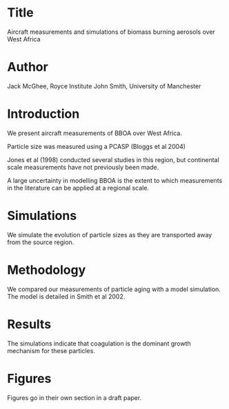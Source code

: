 # Title
Aircraft measurements and simulations of biomass burning aerosols over West Africa

# Author
Jack McGhee, Royce Institute
John Smith, University of Manchester

# Introduction
We present aircraft measurements of BBOA over West Africa.

Particle size was measured using a PCASP (Bloggs et al 2004)

Jones et al (1998) conducted several studies in this region, 
but continental scale measurements have not previously been made.

A large uncertainty in modelling BBOA is the extent to which measurements
in the literature can be applied at a regional scale. 

# Simulations
We simulate the evolution of particle sizes as they are transported
away from the source region. 

# Methodology
We compared our measurements of particle aging with a model simulation.
The model is detailed in Smith et al 2002. 

# Results
The simulations indicate that coagulation is the dominant growth mechanism
for these particles. 

# Figures
Figures go in their own section in a draft paper.
